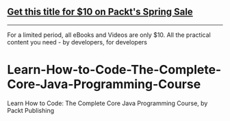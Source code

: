 ## [Get this title for $10 on Packt's Spring Sale](https://www.packt.com/V16790?utm_source=github&utm_medium=packt-github-repo&utm_campaign=spring_10_dollar_2022)
-----
For a limited period, all eBooks and Videos are only $10. All the practical content you need \- by developers, for developers

# Learn-How-to-Code-The-Complete-Core-Java-Programming-Course
Learn How to Code: The Complete Core Java Programming Course, by Packt Publishing
